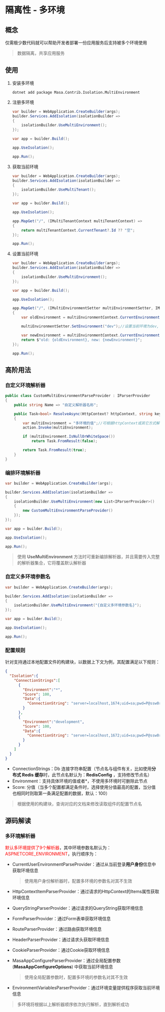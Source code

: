 ﻿# 隔离性 - 多环境 

## 概念

仅需极少数代码就可以帮助开发者部署一份应用服务后支持被多个环境使用

> 数据隔离，共享应用服务

## 使用

1. 安装多环境

   ```shell 终端
   dotnet add package Masa.Contrib.Isolation.MultiEnvironment
   ```

2. 注册多环境

   ```csharp Program.cs l:2-5,9
   var builder = WebApplication.CreateBuilder(args);
   builder.Services.AddIsolation(isolationBuilder =>
   {
       isolationBuilder.UseMultiEnvironment();
   });
   
   var app = builder.Build();
   
   app.UseIsolation();
   
   app.Run();
   ```

3. 获取当前环境

   ```csharp Program.cs l:11-14
   var builder = WebApplication.CreateBuilder(args);
   builder.Services.AddIsolation(isolationBuilder =>
   {
       isolationBuilder.UseMultiTenant();
   });
   
   var app = builder.Build();
   
   app.UseIsolation();
   
   app.MapGet("/", (IMultiTenantContext multiTenantContext) =>
   {
       return multiTenantContext.CurrentTenant?.Id ?? "空";
   });
   
   app.Run();
   ```

4. 设置当前环境

   ```csharp Program.cs l:11-19
   var builder = WebApplication.CreateBuilder(args);
   builder.Services.AddIsolation(isolationBuilder =>
   {
       isolationBuilder.UseMultiEnvironment();
   });
   
   var app = builder.Build();
   
   app.UseIsolation();
   
   app.MapGet("/", (IMultiEnvironmentSetter multiEnvironmentSetter, IMultiEnvironmentContext multiEnvironmentContext) =>
   {
       var oldEnvironment = multiEnvironmentContext.CurrentEnvironment ?? "空";
   
       multiEnvironmentSetter.SetEnvironment("dev");//设置当前环境为dev, 仅对当前请求生效
   
       var newEnvironment = multiEnvironmentContext.CurrentEnvironment ?? "空";
       return $"old: {oldEnvironment}, new: {newEnvironment}";
   });
   
   app.Run();
   ```

## 高阶用法

### 自定义环境解析器

```csharp
public class CustomMultiEnvironmentParseProvider : IParserProvider
{
    public string Name => "自定义解析器名称";

    public Task<bool> ResolveAsync(HttpContext? httpContext, string key, Action<string> action)
    {
        var multiEnvironment = "多环境的值";//可根据httpContext或其它方式解析获取多环境的值
        action.Invoke(multiEnvironment);

        if (multiEnvironment.IsNullOrWhiteSpace())
            return Task.FromResult(false);

        return Task.FromResult(true);
    }
}
```

### 编排环境解析器

```csharp Program.cs l:5-8
var builder = WebApplication.CreateBuilder(args);

builder.Services.AddIsolation(isolationBuilder =>
{
    isolationBuilder.UseMultiEnvironment(new List<IParserProvider>()
    {
        new CustomMultiEnvironmentParseProvider()
    });
});

var app = builder.Build();

app.UseIsolation();

app.Run();
```

> 使用 **UseMultiEnvironment** 方法时可重新编排解析器，并且需要传入完整的解析器集合，它将覆盖默认解析器

### 自定义多环境参数名

```csharp Program.cs l:5
var builder = WebApplication.CreateBuilder(args);

builder.Services.AddIsolation(isolationBuilder =>
{
    isolationBuilder.UseMultiEnvironment("{自定义多环境参数名}");
});

var app = builder.Build();

app.UseIsolation();

app.Run();
```

### 配置规则

针对支持通过本地配置文件的构建块，以数据上下文为例，其配置满足以下规则：

```json appsettings.json l:2-19
{
  "Isolation":{
    "ConnectionStrings":[
      {
        "Environment":"*",
        "Score": 100,
        "Data":{
          "ConnectionString": "server=localhost,1674;uid=sa;pwd=P@ssw0rd;database=identity;"
        }
      },
      {
        "Environment":"development",
        "Score": 100,
        "Data":{
          "ConnectionString": "server=localhost,1672;uid=sa;pwd=P@ssw0rd;database=identity;"
        }
      }
    ]
  }
}
```

* ConnectionStrings：Db 连接字符串配置（节点名与组件有关，比如使用**分布式 Redis 缓存**时，此节点名默认为：**RedisConfig** ，支持修改节点名）
* Environment：支持具体环境的值或者*，不使用多环境时可删除此节点
* Score: 分值（当多个配置都满足条件时，选择使用分值最高的配置，当分值也相同时则取第一条满足配置的数据，默认：100）

> 根据使用的构建块，查询对应的文档来修改读取组件的配置节点名

## 源码解读

### 多环境解析器

<font Color=Red>默认多环境提供了9个解析器</font>，其中环境参数名默认为：<font Color=Red>ASPNETCORE_ENVIRONMENT</font>，执行顺序为：

* CurrentUserEnvironmentParseProvider：通过从当前登录**用户身份**信息中获取环境信息 

  > 使用用户身份解析器时，配置多环境的参数名对其不生效

* HttpContextItemParserProvider：通过请求的HttpContext的Items属性获取环境信息

* QueryStringParserProvider：通过请求的QueryString获取环境信息

* FormParserProvider：通过Form表单获取环境信息

* RouteParserProvider：通过路由获取环境信息

* HeaderParserProvider：通过请求头获取环境信息

* CookieParserProvider：通过Cookie获取环境信息

* MasaAppConfigureParserProvider：通过全局配置参数 (**MasaAppConfigureOptions**) 中获取当前环境信息

  > 使用全局配置参数时，配置多环境的参数名对其不生效

* EnvironmentVariablesParserProvider：通过环境变量提供程序获取当前环境信息


> 多环境将根据以上解析器顺序依次执行解析，直到解析成功
